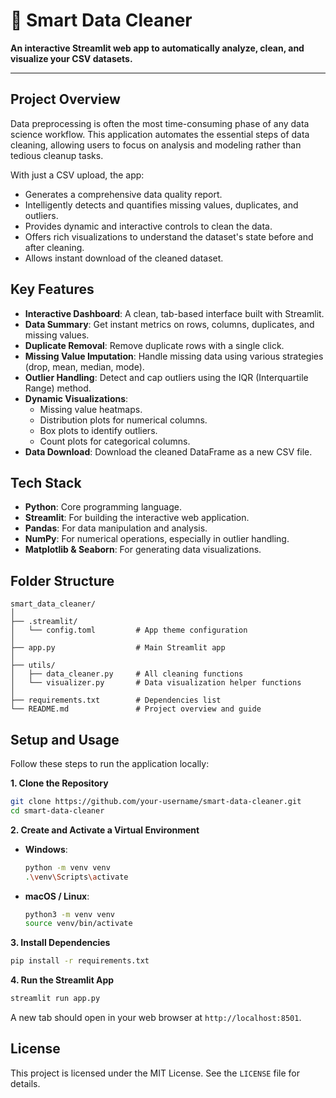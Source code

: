 # 🧹 Smart Data Cleaner

**An interactive Streamlit web app to automatically analyze, clean, and visualize your CSV datasets.**

---

## Project Overview

Data preprocessing is often the most time-consuming phase of any data science workflow. This application automates the essential steps of data cleaning, allowing users to focus on analysis and modeling rather than tedious cleanup tasks.

With just a CSV upload, the app:
-   Generates a comprehensive data quality report.
-   Intelligently detects and quantifies missing values, duplicates, and outliers.
-   Provides dynamic and interactive controls to clean the data.
-   Offers rich visualizations to understand the dataset's state before and after cleaning.
-   Allows instant download of the cleaned dataset.

## Key Features

-   **Interactive Dashboard**: A clean, tab-based interface built with Streamlit.
-   **Data Summary**: Get instant metrics on rows, columns, duplicates, and missing values.
-   **Duplicate Removal**: Remove duplicate rows with a single click.
-   **Missing Value Imputation**: Handle missing data using various strategies (drop, mean, median, mode).
-   **Outlier Handling**: Detect and cap outliers using the IQR (Interquartile Range) method.
-   **Dynamic Visualizations**:
    -   Missing value heatmaps.
    -   Distribution plots for numerical columns.
    -   Box plots to identify outliers.
    -   Count plots for categorical columns.
-   **Data Download**: Download the cleaned DataFrame as a new CSV file.

## Tech Stack

-   **Python**: Core programming language.
-   **Streamlit**: For building the interactive web application.
-   **Pandas**: For data manipulation and analysis.
-   **NumPy**: For numerical operations, especially in outlier handling.
-   **Matplotlib & Seaborn**: For generating data visualizations.

## Folder Structure

```
smart_data_cleaner/
│
├── .streamlit/
│   └── config.toml         # App theme configuration
│
├── app.py                  # Main Streamlit app
│
├── utils/
│   ├── data_cleaner.py     # All cleaning functions
│   └── visualizer.py       # Data visualization helper functions
│
├── requirements.txt        # Dependencies list
└── README.md               # Project overview and guide
```

## Setup and Usage

Follow these steps to run the application locally:

**1. Clone the Repository**
```bash
git clone https://github.com/your-username/smart-data-cleaner.git
cd smart-data-cleaner
```

**2. Create and Activate a Virtual Environment**

-   **Windows**:
    ```bash
    python -m venv venv
    .\venv\Scripts\activate
    ```
-   **macOS / Linux**:
    ```bash
    python3 -m venv venv
    source venv/bin/activate
    ```

**3. Install Dependencies**
```bash
pip install -r requirements.txt
```

**4. Run the Streamlit App**
```bash
streamlit run app.py
```

A new tab should open in your web browser at `http://localhost:8501`.

## License

This project is licensed under the MIT License. See the `LICENSE` file for details.